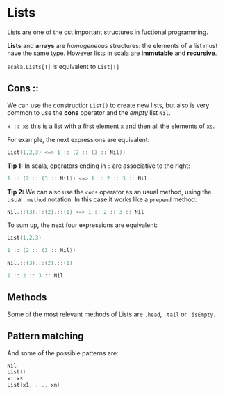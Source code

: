 # Lists

Lists are one of the ost important structures in fuctional programming.

__Lists__ and __arrays__ are *homogeneous* structures: the elements of a list must have the same type. However lists in scala are **immutable** and **recursive**.

`scala.Lists[T]`  is equivalent to `List[T]`

## Cons ::

We can use the constructior `List()` to create new lists, but also is very common to use the **cons** operator and the *empty* list `Nil`. 

`x :: xs` this is a list with a first element `x` and then all the elements of `xs`.

For example, the next expressions are equivalent:

```scala
List(1,2,3) <=> 1 :: (2 :: (3 :: Nil))
```

**Tip 1:** In scala, operators ending in `:` are associative to the right:

```scala
1 :: (2 :: (3 :: Nil)) <=> 1 :: 2 :: 3 :: Nil
```

**Tip 2:** We can also use the `cons` operator as an usual method, using the usual `.method` notation. In this case it works like a `prepend` method:

```scala
Nil.::(3).::(2).::(1) <=> 1 :: 2 :: 3 :: Nil
```

To sum up, the next four expressions are equivalent:

```scala
List(1,2,3)

1 :: (2 :: (3 :: Nil))

Nil.::(3).::(2).::(1)

1 :: 2 :: 3 :: Nil
```

## Methods

Some of the most relevant methods of Lists are `.head`, `.tail` or `.isEmpty`.

## Pattern matching

And some of the possible patterns are:

```scala
Nil
List()
x::xs
List(x1, ..., xn)
```